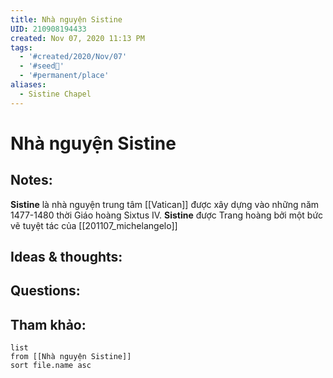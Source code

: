 ```yaml
---
title: Nhà nguyện Sistine
UID: 210908194433
created: Nov 07, 2020 11:13 PM
tags:
  - '#created/2020/Nov/07'
  - '#seed🥜'
  - '#permanent/place'
aliases:
  - Sistine Chapel
---
```

# Nhà nguyện Sistine

## Notes:
**Sistine** là nhà nguyện trung tâm [[Vatican]] được xây dựng vào những năm 1477-1480 thời Giáo hoàng Sixtus IV. **Sistine**  được Trang hoàng bởi một bức vẽ tuyệt tác của [[201107_michelangelo]]

## Ideas & thoughts:

## Questions:


## Tham khảo:
```dataview
list
from [[Nhà nguyện Sistine]]
sort file.name asc
```

